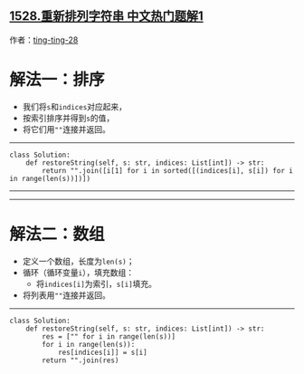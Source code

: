 ## [1528.重新排列字符串 中文热门题解1](https://leetcode.cn/problems/shuffle-string/solutions/100000/python3-liang-chong-jie-fa-by-ting-ting-28)

作者：[ting-ting-28](https://leetcode.cn/u/ting-ting-28)
# 解法一：排序
- 我们将`s`和`indices`对应起来，
- 按索引排序并得到`s`的值，
- 将它们用`""`连接并返回。


- - -
```python3
class Solution:
    def restoreString(self, s: str, indices: List[int]) -> str:
        return "".join([i[1] for i in sorted([(indices[i], s[i]) for i in range(len(s))])])
```
- - -
- - -
# 解法二：数组
- 定义一个数组，长度为`len(s)`；
- 循环（循环变量`i`），填充数组：
    - 将`indices[i]`为索引，`s[i]`填充。
- 将列表用`""`连接并返回。


- - -
```python3
class Solution:
    def restoreString(self, s: str, indices: List[int]) -> str:
        res = ["" for i in range(len(s))]
        for i in range(len(s)):
            res[indices[i]] = s[i]
        return "".join(res)
```